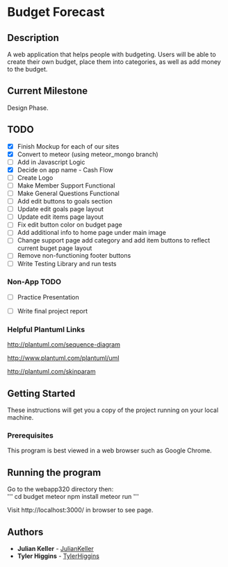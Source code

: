 # Budget Forecast
## Description
A web application that helps people with budgeting.  Users will be able to create their own budget, place them into categories, as well as add money to the budget.


## Current Milestone
Design Phase.

## TODO
- [x] Finish Mockup for each of our sites
- [x] Convert to meteor (using meteor_mongo branch)
- [ ] Add in Javascript Logic
- [x] Decide on app name - Cash Flow
- [ ] Create Logo
- [ ] Make Member Support Functional
- [ ] Make General Questions Functional
- [ ] Add edit buttons to goals section
- [ ] Update edit goals page layout
- [ ] Update edit items page layout
- [ ] Fix edit button color on budget page
- [ ] Add additional info to home page under main image
- [ ] Change support page add category and add item buttons to reflect current buget page layout
- [ ] Remove non-functioning footer buttons 
- [ ] Write Testing Library and run tests

### Non-App TODO
- [ ] Practice Presentation
- [ ] Write final project report


### Helpful Plantuml Links
http://plantuml.com/sequence-diagram

http://www.plantuml.com/plantuml/uml

http://plantuml.com/skinparam

## Getting Started

These instructions will get you a copy of the project running on your local machine.

### Prerequisites

This program is best viewed in a web browser such as Google Chrome.

## Running the program

Go to the webapp320 directory then:<br/>
'''
cd budget
meteor npm install
meteor run
'''

Visit http://localhost:3000/ in browser to see page.
## Authors

* **Julian Keller**  - [JulianKeller](https://github.com/JulianKeller)
* **Tyler Higgins**  - [TylerHiggins](https://github.com/tylerhiggins)